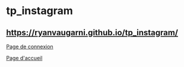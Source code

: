 # tp_instagram
## https://ryanvaugarni.github.io/tp_instagram/

[Page de connexion](https://ryanvaugarni.github.io/tp_instagram/index.html)

[Page d'accueil](https://ryanvaugarni.github.io/tp_instagram/accueil.html)
